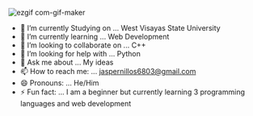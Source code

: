 
![ezgif com-gif-maker](https://user-images.githubusercontent.com/92899793/154238561-ed37461a-4d14-4682-a9d0-67b30c6096a9.gif)

- 🔭 I’m currently Studying on ... West Visayas State University
- 🌱 I’m currently learning ... Web Development 
- 👯 I’m looking to collaborate on ... C++
- 🤔 I’m looking for help with ...  Python
- 💬 Ask me about ... My ideas
- 📫 How to reach me: ... jaspernillos6803@gmail.com
- 😄 Pronouns: ... He/Him
- ⚡ Fun fact: ... I am a beginner but currently learning 3 programming languages and web development

